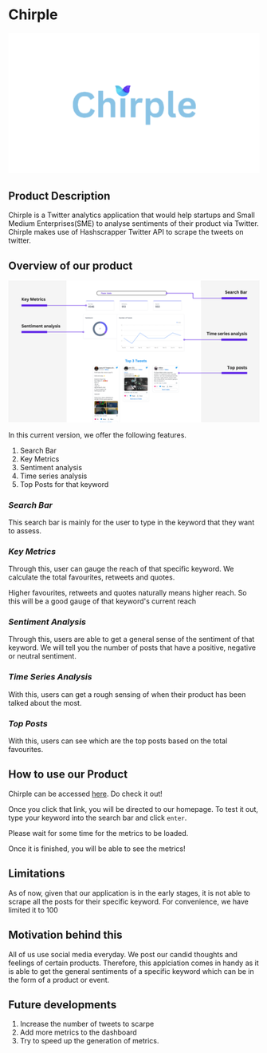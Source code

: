 # Chirple
![Chirple](README_Images/Chirple_logo.png)
## Product Description
Chirple is a Twitter analytics application that would help startups and Small Medium Enterprises(SME) to analyse sentiments of their product via Twitter. Chirple makes use of Hashscrapper Twitter API to scrape the tweets on twitter.

## Overview of our product
![Chirple](README_Images/Chirple.png)

In this current version, we offer the following features.

1. Search Bar
2. Key Metrics
3. Sentiment analysis
4. Time series analysis
5. Top Posts for that keyword

### _Search Bar_
This search bar is mainly for the user to type in the keyword that they want to assess. 

### _Key Metrics_
Through this, user can gauge the reach of that specific keyword. We calculate the total favourites, retweets and quotes.

Higher favourites, retweets and quotes naturally means higher reach. So this will be a good gauge of that keyword's current reach

### _Sentiment Analysis_
Through this, users are able to get a general sense of the sentiment of that keyword. We will tell you the number of posts that have a positive, negative or neutral sentiment.

### _Time Series Analysis_
With this, users can get a rough sensing of when their product has been talked about the most.

### _Top Posts_
With this, users can see which are the top posts based on the total favourites.

## How to use our Product
Chirple can be accessed [here](chirple.netlify.app). Do check it out!

Once you click that link, you will be directed to our homepage. To test it out, type your keyword into the search bar and click `enter`.

Please wait for some time for the metrics to be loaded.

Once it is finished, you will be able to see the metrics!

## Limitations
As of now, given that our application is in the early stages, it is not able to scrape all the posts for their specific keyword. For convenience, we have limited it to 100

## Motivation behind this
All of us use social media everyday. We post our candid thoughts and feelings of certain products. Therefore, this applciation comes in handy as it is able to get the general sentiments of a specific keyword which can be in the form of a product or event.

## Future developments
1. Increase the number of tweets to scarpe
2. Add more metrics to the dashboard
3. Try to speed up the generation of metrics.
